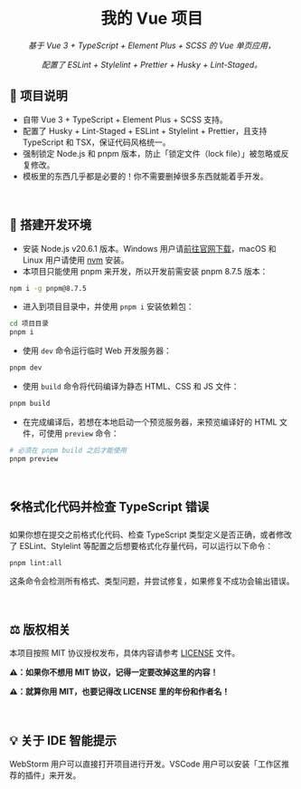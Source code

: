 <h1 align="center">
  我的 Vue 项目
</h1>
<p align="center">
  <i>基于 Vue 3 + TypeScript + Element Plus + SCSS 的 Vue 单页应用，</i>
</p>
<p align="center">
  <i>配置了 ESLint + Stylelint + Prettier + Husky + Lint-Staged。</i>
</p>

## 📖 项目说明

- 自带 Vue 3 + TypeScript + Element Plus + SCSS 支持。
- 配置了 Husky + Lint-Staged + ESLint + Stylelint + Prettier，且支持 TypeScript 和 TSX，保证代码风格统一。
- 强制锁定 Node.js 和 pnpm 版本，防止「锁定文件（lock file）」被忽略或反复修改。
- 模板里的东西几乎都是必要的！你不需要删掉很多东西就能着手开发。

<br>

## 💼 搭建开发环境

- 安装 Node.js v20.6.1 版本。Windows 用户请[前往官网下载](https://nodejs.org/zh-cn/download)，macOS 和 Linux 用户请使用 [nvm](https://github.com/nvm-sh/nvm) 安装。
- 本项目只能使用 pnpm 来开发，所以开发前需安装 pnpm 8.7.5 版本：

```bash
npm i -g pnpm@8.7.5
```

- 进入到项目目录中，并使用 `pnpm i` 安装依赖包：

```bash
cd 项目目录
pnpm i
```

- 使用 `dev` 命令运行临时 Web 开发服务器：

```bash
pnpm dev
```

- 使用 `build` 命令将代码编译为静态 HTML、CSS 和 JS 文件：

```bash
pnpm build
```

- 在完成编译后，若想在本地启动一个预览服务器，来预览编译好的 HTML 文件，可使用 `preview` 命令：

```bash
# 必须在 pnpm build 之后才能使用
pnpm preview
```

<br>

## 🛠️格式化代码并检查 TypeScript 错误

如果你想在提交之前格式化代码、检查 TypeScript 类型定义是否正确，或者修改了 ESLint、Stylelint 等配置之后想要格式化存量代码，可以运行以下命令：

```shell
pnpm lint:all
```

这条命令会检测所有格式、类型问题，并尝试修复，如果修复不成功会输出错误。

<br>

## ⚖️ 版权相关

本项目按照 MIT 协议授权发布，具体内容请参考 [LICENSE](LICENSE) 文件。

**⚠️：如果你不想用 MIT 协议，记得一定要改掉这里的内容！**

**⚠️：就算你用 MIT，也要记得改 LICENSE 里的年份和作者名！**

<br>

## 💡 关于 IDE 智能提示

WebStorm 用户可以直接打开项目进行开发。VSCode 用户可以安装「工作区推荐的插件」来开发。
